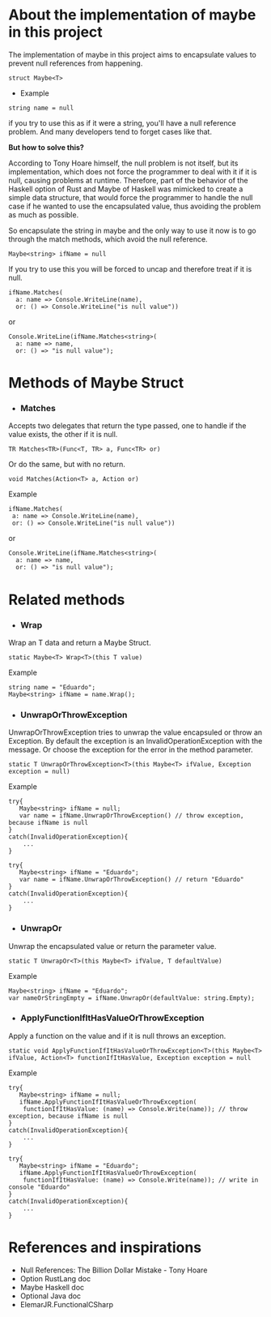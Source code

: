 # About the implementation of maybe in this project 

The implementation of maybe in this project aims to encapsulate values to prevent null references from happening.

`struct Maybe<T>`

* Example

```string name = null``` 

if you try to use this as if it were a string, you'll have a null reference problem. And many developers tend to forget cases like that.

**But how to solve this?**

According to Tony Hoare himself, the null problem is not itself, but its implementation, which does not force the programmer to deal with it if it is null, causing problems at runtime. Therefore, part of the behavior of the Haskell option of Rust and Maybe of Haskell was mimicked to create a simple data structure, that would force the programmer to handle the null case if he wanted to use the encapsulated value, thus avoiding the problem as much as possible.

So encapsulate the string in maybe and the only way to use it now is to go through the match methods, which avoid the null reference.

```Maybe<string> ifName = null```

If you try to use this you will be forced to uncap and therefore treat if it is null.

```
ifName.Matches(
  a: name => Console.WriteLine(name), 
  or: () => Console.WriteLine("is null value"))
```
or
```
Console.WriteLine(ifName.Matches<string>(
  a: name => name, 
  or: () => "is null value");
```

# Methods of Maybe Struct
* ### Matches

Accepts two delegates that return the type passed, one to handle if the value exists, the other if it is null.

`TR Matches<TR>(Func<T, TR> a, Func<TR> or)`

Or do the same, but with no return.

`void Matches(Action<T> a, Action or)`

Example
 ```
ifName.Matches(
  a: name => Console.WriteLine(name), 
  or: () => Console.WriteLine("is null value"))
```
or
```
Console.WriteLine(ifName.Matches<string>(
  a: name => name, 
  or: () => "is null value");
```
  
# Related methods
* ### Wrap

Wrap an T data and return a Maybe Struct.

`static Maybe<T> Wrap<T>(this T value)`

Example
```
string name = "Eduardo";
Maybe<string> ifName = name.Wrap();
```

* ### UnwrapOrThrowException

UnwrapOrThrowException tries to unwrap the value encapsuled or throw an Exception. By default the exception is an InvalidOperationException with the message.
Or choose the exception for the error in the method parameter.

`static T UnwrapOrThrowException<T>(this Maybe<T> ifValue, Exception exception = null)`

Example
```
try{
   Maybe<string> ifName = null;
   var name = ifName.UnwrapOrThrowException() // throw exception, because ifName is null
}
catch(InvalidOperationException){
    ...
}
```
```
try{
   Maybe<string> ifName = "Eduardo";
   var name = ifName.UnwrapOrThrowException() // return "Eduardo"
}
catch(InvalidOperationException){
    ...
}
```

* ### UnwrapOr
Unwrap the encapsulated value or return the parameter value.

`static T UnwrapOr<T>(this Maybe<T> ifValue, T defaultValue)`

Example
```
Maybe<string> ifName = "Eduardo";
var nameOrStringEmpty = ifName.UnwrapOr(defaultValue: string.Empty);
```

* ### ApplyFunctionIfItHasValueOrThrowException
Apply a function on the value and if it is null throws an exception.

`static void ApplyFunctionIfItHasValueOrThrowException<T>(this Maybe<T> ifValue, Action<T> functionIfItHasValue,
            Exception exception = null`

Example
```
try{
   Maybe<string> ifName = null;
   ifName.ApplyFunctionIfItHasValueOrThrowException(
    functionIfItHasValue: (name) => Console.Write(name)); // throw exception, because ifName is null
}
catch(InvalidOperationException){
    ...
}
```
```
try{
   Maybe<string> ifName = "Eduardo";
   ifName.ApplyFunctionIfItHasValueOrThrowException(
    functionIfItHasValue: (name) => Console.Write(name)); // write in console "Eduardo"
}
catch(InvalidOperationException){
    ...
}
```

# References and inspirations
- Null References: The Billion Dollar Mistake - Tony Hoare
- Option RustLang doc
- Maybe Haskell doc
- Optional Java doc
- ElemarJR.FunctionalCSharp
